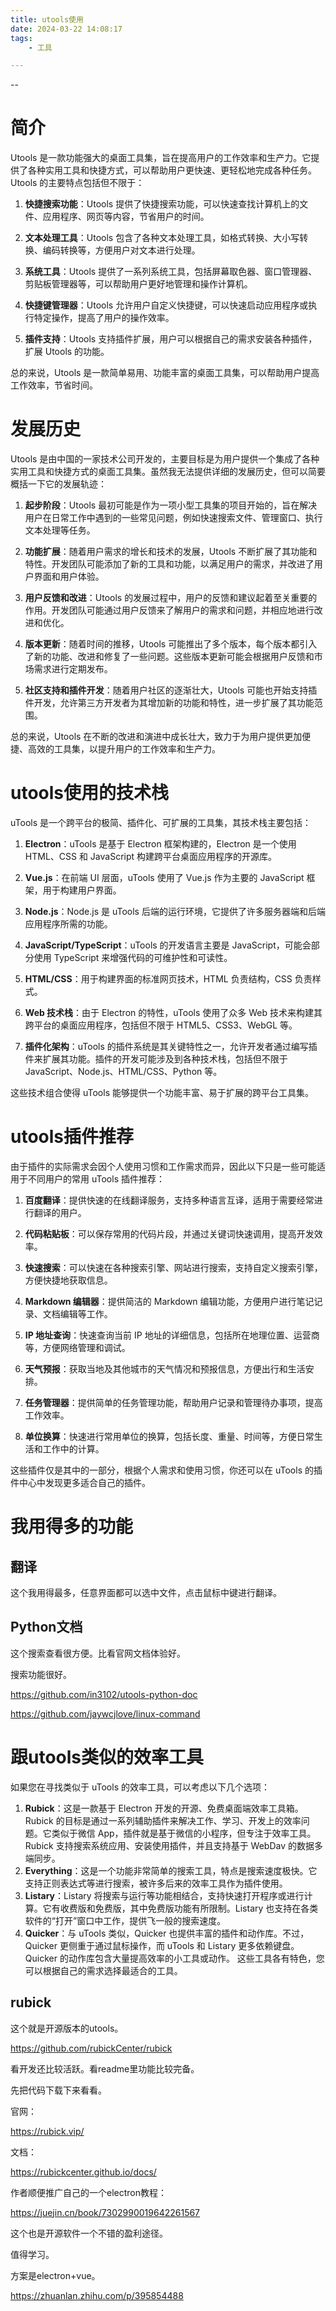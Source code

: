 ```yaml
---
title: utools使用
date: 2024-03-22 14:08:17
tags:
	- 工具

---
```


--

# 简介

Utools 是一款功能强大的桌面工具集，旨在提高用户的工作效率和生产力。它提供了各种实用工具和快捷方式，可以帮助用户更快速、更轻松地完成各种任务。Utools 的主要特点包括但不限于：

1. **快捷搜索功能**：Utools 提供了快捷搜索功能，可以快速查找计算机上的文件、应用程序、网页等内容，节省用户的时间。

2. **文本处理工具**：Utools 包含了各种文本处理工具，如格式转换、大小写转换、编码转换等，方便用户对文本进行处理。

3. **系统工具**：Utools 提供了一系列系统工具，包括屏幕取色器、窗口管理器、剪贴板管理器等，可以帮助用户更好地管理和操作计算机。

4. **快捷键管理器**：Utools 允许用户自定义快捷键，可以快速启动应用程序或执行特定操作，提高了用户的操作效率。

5. **插件支持**：Utools 支持插件扩展，用户可以根据自己的需求安装各种插件，扩展 Utools 的功能。

总的来说，Utools 是一款简单易用、功能丰富的桌面工具集，可以帮助用户提高工作效率，节省时间。

# 发展历史

Utools 是由中国的一家技术公司开发的，主要目标是为用户提供一个集成了各种实用工具和快捷方式的桌面工具集。虽然我无法提供详细的发展历史，但可以简要概括一下它的发展轨迹：

1. **起步阶段**：Utools 最初可能是作为一项小型工具集的项目开始的，旨在解决用户在日常工作中遇到的一些常见问题，例如快速搜索文件、管理窗口、执行文本处理等任务。

2. **功能扩展**：随着用户需求的增长和技术的发展，Utools 不断扩展了其功能和特性。开发团队可能添加了新的工具和功能，以满足用户的需求，并改进了用户界面和用户体验。

3. **用户反馈和改进**：Utools 的发展过程中，用户的反馈和建议起着至关重要的作用。开发团队可能通过用户反馈来了解用户的需求和问题，并相应地进行改进和优化。

4. **版本更新**：随着时间的推移，Utools 可能推出了多个版本，每个版本都引入了新的功能、改进和修复了一些问题。这些版本更新可能会根据用户反馈和市场需求进行定期发布。

5. **社区支持和插件开发**：随着用户社区的逐渐壮大，Utools 可能也开始支持插件开发，允许第三方开发者为其增加新的功能和特性，进一步扩展了其功能范围。

总的来说，Utools 在不断的改进和演进中成长壮大，致力于为用户提供更加便捷、高效的工具集，以提升用户的工作效率和生产力。

# utools使用的技术栈

uTools 是一个跨平台的极简、插件化、可扩展的工具集，其技术栈主要包括：

1. **Electron**：uTools 是基于 Electron 框架构建的，Electron 是一个使用 HTML、CSS 和 JavaScript 构建跨平台桌面应用程序的开源库。

2. **Vue.js**：在前端 UI 层面，uTools 使用了 Vue.js 作为主要的 JavaScript 框架，用于构建用户界面。

3. **Node.js**：Node.js 是 uTools 后端的运行环境，它提供了许多服务器端和后端应用程序所需的功能。

4. **JavaScript/TypeScript**：uTools 的开发语言主要是 JavaScript，可能会部分使用 TypeScript 来增强代码的可维护性和可读性。

5. **HTML/CSS**：用于构建界面的标准网页技术，HTML 负责结构，CSS 负责样式。

6. **Web 技术栈**：由于 Electron 的特性，uTools 使用了众多 Web 技术来构建其跨平台的桌面应用程序，包括但不限于 HTML5、CSS3、WebGL 等。

7. **插件化架构**：uTools 的插件系统是其关键特性之一，允许开发者通过编写插件来扩展其功能。插件的开发可能涉及到各种技术栈，包括但不限于 JavaScript、Node.js、HTML/CSS、Python 等。

这些技术组合使得 uTools 能够提供一个功能丰富、易于扩展的跨平台工具集。

# utools插件推荐

由于插件的实际需求会因个人使用习惯和工作需求而异，因此以下只是一些可能适用于不同用户的常用 uTools 插件推荐：

1. **百度翻译**：提供快速的在线翻译服务，支持多种语言互译，适用于需要经常进行翻译的用户。

2. **代码粘贴板**：可以保存常用的代码片段，并通过关键词快速调用，提高开发效率。

3. **快速搜索**：可以快速在各种搜索引擎、网站进行搜索，支持自定义搜索引擎，方便快捷地获取信息。

4. **Markdown 编辑器**：提供简洁的 Markdown 编辑功能，方便用户进行笔记记录、文档编辑等工作。

5. **IP 地址查询**：快速查询当前 IP 地址的详细信息，包括所在地理位置、运营商等，方便网络管理和调试。

6. **天气预报**：获取当地及其他城市的天气情况和预报信息，方便出行和生活安排。

7. **任务管理器**：提供简单的任务管理功能，帮助用户记录和管理待办事项，提高工作效率。

8. **单位换算**：快速进行常用单位的换算，包括长度、重量、时间等，方便日常生活和工作中的计算。

这些插件仅是其中的一部分，根据个人需求和使用习惯，你还可以在 uTools 的插件中心中发现更多适合自己的插件。

# 我用得多的功能

## 翻译

这个我用得最多，任意界面都可以选中文件，点击鼠标中键进行翻译。

## Python文档

这个搜索查看很方便。比看官网文档体验好。

搜索功能很好。

https://github.com/in3102/utools-python-doc



https://github.com/jaywcjlove/linux-command

# 跟utools类似的效率工具

如果您在寻找类似于 uTools 的效率工具，可以考虑以下几个选项：
1. **Rubick**：这是一款基于 Electron 开发的开源、免费桌面端效率工具箱。Rubick 的目标是通过一系列辅助插件来解决工作、学习、开发上的效率问题。它类似于微信 App，插件就是基于微信的小程序，但专注于效率工具。Rubick 支持搜索系统应用、安装使用插件，并且支持基于 WebDav 的数据多端同步。
2. **Everything**：这是一个功能非常简单的搜索工具，特点是搜索速度极快。它支持正则表达式等进行搜索，被许多后来的效率工具作为插件使用。
3. **Listary**：Listary 将搜索与运行等功能相结合，支持快速打开程序或进行计算。它有收费版和免费版，其中免费版功能有所限制。Listary 也支持在各类软件的“打开”窗口中工作，提供飞一般的搜索速度。
4. **Quicker**：与 uTools 类似，Quicker 也提供丰富的插件和动作库。不过，Quicker 更侧重于通过鼠标操作，而 uTools 和 Listary 更多依赖键盘。Quicker 的动作库包含大量提高效率的小工具或动作。
这些工具各有特色，您可以根据自己的需求选择最适合的工具。

## rubick

这个就是开源版本的utools。

https://github.com/rubickCenter/rubick

看开发还比较活跃。看readme里功能比较完备。

先把代码下载下来看看。

官网：

https://rubick.vip/

文档：

https://rubickcenter.github.io/docs/

作者顺便推广自己的一个electron教程：

https://juejin.cn/book/7302990019642261567

这个也是开源软件一个不错的盈利途径。

值得学习。

方案是electron+vue。

https://zhuanlan.zhihu.com/p/395854488